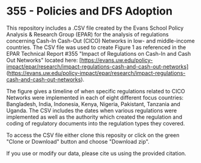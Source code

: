 355 - Policies and DFS Adoption
===============================

This repository includes a .CSV file created by the Evans School Policy
Analysis & Research Group (EPAR) for the analysis of regulations concerning
Cash-In Cash-Out (CICO) Networks in low- and middle-income countries. The CSV 
file was used to create Figure 1 as referenced in the EPAR Technical Report #355
"Impact of Regulations on Cash-In and Cash Out Networks" located here:
[https://evans.uw.edu/policy-impact/epar/research/impact-regulations-cash-and-cash-out-networks]
(https://evans.uw.edu/policy-impact/epar/research/impact-regulations-cash-and-cash-out-networks).

The figure gives a timeline of when specific regulations related to CICO
Networks were implemented in each of eight different focus countries:
Bangladesh, India, Indonesia, Kenya, Nigeria, Pakistant, Tanzania and Uganda.
The CSV includes the dates when various regulations were implemented as well as
the authority which created the regulation and coding of regulatory documents
into the regulation types they covered.

To access the CSV file either clone this reposity or click on the green
"Clone or Download" button and choose "Download zip".

If you use or modify our data, please cite us using the provided citation.
